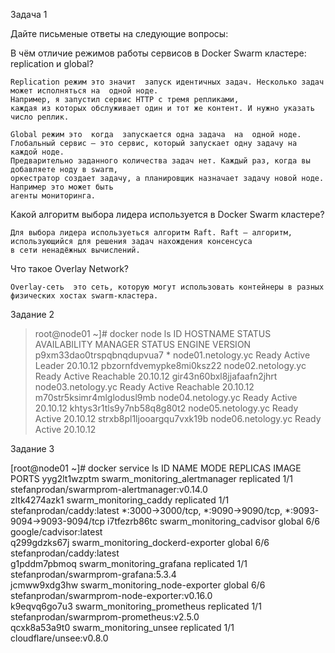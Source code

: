 Задача 1

Дайте письменые ответы на следующие вопросы:

  В чём отличие режимов работы сервисов в Docker Swarm кластере: replication и global?
        
    Replication режим это значит  запуск идентичных задач. Несколько задач может исполняться на  одной ноде. 
    Например, я запустил сервис HTTP с тремя репликами, 
    каждая из которых обслуживает один и тот же контент. И нужно указать число реплик.
    
    Global режим это  когда  запускается одна задача  на  одной ноде.  
    Глобальный сервис — это сервис, который запускает одну задачу на каждой ноде.
    Предварительно заданного количества задач нет. Каждый раз, когда вы добавляете ноду в swarm, 
    оркестратор создает задачу, а планировщик назначает задачу новой ноде. Например это может быть  
    агенты мониторинга.
    
   Какой алгоритм выбора лидера используется в Docker Swarm кластере?
    
    Для выбора лидера используеться алгоритм Raft. Raft – алгоритм, использующийся для решения задач нахождения консенсуса
    в сети ненадёжных вычислений.
    
   Что такое Overlay Network?
    
    Overlay-сеть  это сеть, которую могут использовать контейнеры в разных физических хостах swarm-кластера.
  
Задание 2

>root@node01 ~]# docker node ls
>ID                            HOSTNAME             STATUS    AVAILABILITY   MANAGER STATUS   ENGINE VERSION
>p9xm33dao0trspqbnqdupvua7 *   node01.netology.yc   Ready     Active         Leader           20.10.12
>pbzornfdvemypke8mi0ksz22     node02.netology.yc   Ready     Active         Reachable        20.10.12
>gir43n60bxl8jjafaafn2jhrt     node03.netology.yc   Ready     Active         Reachable        20.10.12
>m70str5ksimr4mlglodusl9mb     node04.netology.yc   Ready     Active                          20.10.12
>khtys3r1tls9y7nb58q8g80t2     node05.netology.yc   Ready     Active                          20.10.12
>strxb8pl1ljooargqu7vxk19b     node06.netology.yc   Ready     Active                          20.10.12

Задание 3

[root@node01 ~]# docker service ls
ID             NAME                                MODE         REPLICAS   IMAGE                                          PORTS
yyg2lt1wzptm   swarm_monitoring_alertmanager       replicated   1/1        stefanprodan/swarmprom-alertmanager:v0.14.0    
zltk4274azk1   swarm_monitoring_caddy              replicated   1/1        stefanprodan/caddy:latest                      *:3000->3000/tcp, *:9090->9090/tcp, *:9093-9094->9093-9094/tcp
i7tfezrb86tc   swarm_monitoring_cadvisor           global       6/6        google/cadvisor:latest                         
q299gdzks67j   swarm_monitoring_dockerd-exporter   global       6/6        stefanprodan/caddy:latest                      
g1pddm7pbmoq   swarm_monitoring_grafana            replicated   1/1        stefanprodan/swarmprom-grafana:5.3.4           
jcmww9xdg3hw   swarm_monitoring_node-exporter      global       6/6        stefanprodan/swarmprom-node-exporter:v0.16.0   
k9eqvq6go7u3   swarm_monitoring_prometheus         replicated   1/1        stefanprodan/swarmprom-prometheus:v2.5.0       
qcxk8a53a9t0   swarm_monitoring_unsee              replicated   1/1        cloudflare/unsee:v0.8.0  
